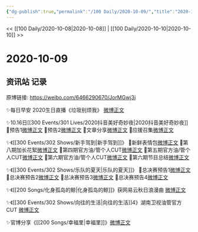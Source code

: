 ```yaml
---
{"dg-publish":true,"permalink":"/100 Daily/2020-10-09/","title":"2020-10-09","created":"2023-04-08T14:49:02.481+08:00","updated":"2023-04-08T14:55:41.555+08:00"}
---
```



<< [[100 Daily/2020-10-08\|2020-10-08]] | [[100 Daily/2020-10-10\|2020-10-10]] >>

# 2020-10-09

## 资讯站 记录

原博链接: https://weibo.com/6466290670/JorMGwj3i

✨每日早安
2020生日直播《垃圾别烦我》
[微博正文](https://m.weibo.cn/6466290670/4558027346411672)

✨10.16日[[300 Events/301 Lives/2020抖音美好奇妙夜\|2020抖音美好奇妙夜]]
🔸预告1[微博正文](https://m.weibo.cn/6466290670/4558065313782875)
🔸预告2[微博正文](https://m.weibo.cn/6466290670/4558066797777177)
🔸文章分享[微博正文](https://m.weibo.cn/6466290670/4558254418428445)
🔸应援召集[微博正文](https://m.weibo.cn/6466290670/4558240665571438)

✨《[[300 Events/302 Shows/新手驾到\|新手驾到]]》
🔸新鲜表情包[微博正文](https://m.weibo.cn/6466290670/4558068644318062)
🔸第八期加长花絮[微博正文](https://m.weibo.cn/6466290670/4558212823522759)
🔸第四期官方油/管个人CUT[微博正文](https://m.weibo.cn/6466290670/4558101526882949)
🔸第五期官方油/管个人CUT[微博正文](https://m.weibo.cn/6466290670/4558111673952201)
🔸第六期官方油/管个人CUT[微博正文](https://m.weibo.cn/6466290670/4558152920207321)
🔸第六期节目总结[微博正文](https://m.weibo.cn/6466290670/4558214597182752)

✨《[[300 Events/302 Shows/乐队的夏天\|乐队的夏天]]》
🔸总决赛预告1[微博正文](https://m.weibo.cn/6466290670/4558073174169235)
🔸总决赛预告2[微博正文](https://m.weibo.cn/6466290670/4558091934241901)
🔸总决赛预告3[微博正文](https://m.weibo.cn/6466290670/4558104870257642)
🔸总决赛预告4[微博正文](https://m.weibo.cn/6466290670/4558105662723917)

✨《[[200 Songs/化身孤岛的鲸\|化身孤岛的鲸]]》获网易云秋日浪漫曲
[微博正文](https://m.weibo.cn/6466290670/4557909968559128)

✨《[[300 Events/302 Shows/向往的生活\|向往的生活]]4》湖南卫视油管官方CUT
[微博正文](https://m.weibo.cn/6466290670/4558220716941947)

✨官博分享《[[200 Songs/幸福里\|幸福里]]》[微博正文](https://m.weibo.cn/6466290670/4558131625989319)
